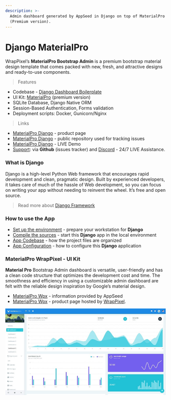 ```yaml
---
description: >-
  Admin dashboard generated by AppSeed in Django on top of MaterialPro design
  (Premium version).
---
```


# Django MaterialPro

WrapPixel’s **MaterialPro Bootstrap Admin** is a premium bootstrap material design template that comes packed with new, fresh, and attractive designs and ready-to-use components.&#x20;

> Features

* Codebase - [Django Dashboard Boilerplate](../../boilerplate-code/django-dashboard.md)
* UI Kit: [MaterialPro](../../content/bootstrap-template/materialpro-wpx.md) (premium version)&#x20;
* SQLite Database, Django Native ORM
* Session-Based Authentication, Forms validation
* Deployment scripts: Docker, Gunicorn/Nginx&#x20;

> Links

* [MaterialPro Django](https://appseed.us/admin-dashboards/django-material-dashboard-wpx-pro) - product page
* [MaterialPro Django](https://github.com/app-generator/django-material-wpx-pro) - public repository used for tracking issues &#x20;
* [MaterialPro Django](https://django-material-wpx-pro.appseed-srv1.com/) - LIVE Demo
* [Support](https://appseed.us/support):  via **Github** (issues tracker) and [Discord](https://discord.gg/fZC6hup) - 24/7 LIVE Assistance.&#x20;

###

### What is Django

Django is a high-level Python Web framework that encourages rapid development and clean, pragmatic design. Built by experienced developers, it takes care of much of the hassle of Web development, so you can focus on writing your app without needing to reinvent the wheel. It’s free and open source.

> Read more about [Django Framework](../../content/what-is/django.md)



### How to use the App

* [Set up the environment](../../boilerplate-code/django-dashboard.md#environment-1) - prepare your workstation for **Django**
* [Compile the sources](../../boilerplate-code/django-dashboard.md#build-the-app-1) - start this **Django** app in the local environment
* [App Codebase](../../boilerplate-code/django-dashboard.md#app-codebase) - how the project files are organized
* [App Configuration](../../boilerplate-code/django-dashboard.md#app-configuration) - how to configure this **Django** application



### MaterialPro WrapPixel - UI Kit

**Material Pro** Bootstrap Admin dashboard is versatile, user-friendly and has a clean code structure that optimizes the development cost and time. The smoothness and efficiency in using a customizable admin dashboard are felt with the reliable design inspiration by Google’s material design.

* [MaterialPro Wpx](../../content/bootstrap-template/materialpro-wpx.md) - information provided by AppSeed
* [MaterialPro Wpx](https://bit.ly/2NRHoFb) - product page hosted by [WrapPixel](../../content/partners/wrappixel.md).&#x20;

![MaterialPro - Premium Bootstrap Template.](../../.gitbook/assets/docs-cover-materialpro-wpx.jpg)
